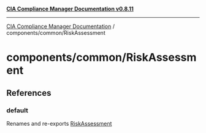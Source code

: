 [**CIA Compliance Manager Documentation v0.8.11**](../../../README.md)

***

[CIA Compliance Manager Documentation](../../../modules.md) / components/common/RiskAssessment

# components/common/RiskAssessment

## References

### default

Renames and re-exports [RiskAssessment](../../variables/RiskAssessment.md)

